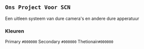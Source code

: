 ## `Ons Project Voor SCN`

Een uitleen systeem van dure camera's en andere dure apperatuur

### Kleuren
Primary   `#000000`
Secondary `#000000`
Thetionair`#000000`
